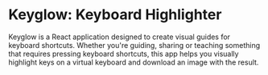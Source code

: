 # Keyglow: Keyboard Highlighter

Keyglow is a React application designed to create visual guides for keyboard shortcuts. Whether you're guiding, sharing or teaching something that requires pressing keyboard shortcuts, this app helps you visually highlight keys on a virtual keyboard and download an image with the result.
